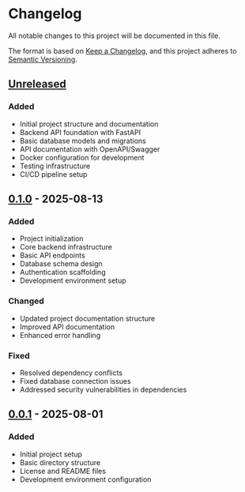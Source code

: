 # Changelog

All notable changes to this project will be documented in this file.

The format is based on [Keep a Changelog](https://keepachangelog.com/en/1.0.0/),
and this project adheres to [Semantic Versioning](https://semver.org/spec/v2.0.0.html).

## [Unreleased]
### Added
- Initial project structure and documentation
- Backend API foundation with FastAPI
- Basic database models and migrations
- API documentation with OpenAPI/Swagger
- Docker configuration for development
- Testing infrastructure
- CI/CD pipeline setup

## [0.1.0] - 2025-08-13
### Added
- Project initialization
- Core backend infrastructure
- Basic API endpoints
- Database schema design
- Authentication scaffolding
- Development environment setup

### Changed
- Updated project documentation structure
- Improved API documentation
- Enhanced error handling

### Fixed
- Resolved dependency conflicts
- Fixed database connection issues
- Addressed security vulnerabilities in dependencies

## [0.0.1] - 2025-08-01
### Added
- Initial project setup
- Basic directory structure
- License and README files
- Development environment configuration

[Unreleased]: https://github.com/your-org/bi-dash/compare/v0.1.0...HEAD
[0.1.0]: https://github.com/your-org/bi-dash/compare/v0.0.1...v0.1.0
[0.0.1]: https://github.com/your-org/bi-dash/releases/tag/v0.0.1
